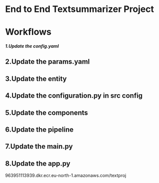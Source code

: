 # End to End Textsummarizer Project

# Workflows


##### 1.Update the config.yaml
## 2.Update the params.yaml
## 3.Update the entity
## 4.Update the configuration.py in src config
## 5.Update the components
## 6.Update the pipeline
## 7.Update the main.py
## 8.Update the app.py



963951113939.dkr.ecr.eu-north-1.amazonaws.com/textproj

